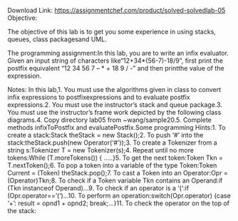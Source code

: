 Download Link: https://assignmentchef.com/product/solved-solvedlab-05
<br>
Objective:

The objective of this lab is to get you some experience in using stacks, queues, class packagesand UML.

The programming assignment:In this lab, you are to write an infix evaluator. Given an input string of characters like“12+34*(56-7)-18/9”, first print the postfix equivalent “12 34 56 7 – * + 18 9 / -” and then printthe value of the expression.

Notes: In this lab,1. You must use the algorithms given in class to convert infix expressions to postfixexpressions and to evaluate postfix expressions.2. You must use the instructor’s stack and queue package.3. You must use the instructor’s frame work depicted by the following class diagrams.4. Copy directory lab05 from ~wang/sample20.5. Complete methods infixToPostfix and evaluatePostfix.Some programming Hints:1. To create a stack:Stack theStack = new Stack();2. To push ‘#’ into the stack:theStack.push(new Operator(‘#’));3. To create a Tokenizer from a string s:Tokenizer T = new Tokenizer(s);4. Repeat until no more tokens:While (T.moreTokens()) { …..}5. To get the next token:Token Tkn = T.nextToken();6. To pop a token into a variable of the type Token:Token Current = (Token) theStack.pop();7. To cast a Token into an Operator:Opr = (Operator)Tkn;8. To check if a Token variable Tkn contains an Operand:if (Tkn instanceof Operand)…9. To check if an operator is a ‘(‘:if (Opr.operator==’(‘)…10. To perform an operation:switch(Opr.operator) {case ‘+’: result = opnd1 + opnd2; break;…}11. To check the operator on the top of the stack: